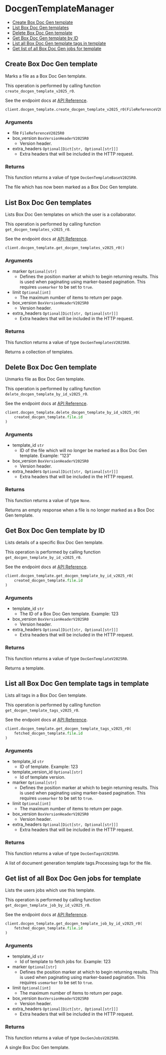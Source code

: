 # DocgenTemplateManager

- [Create Box Doc Gen template](#create-box-doc-gen-template)
- [List Box Doc Gen templates](#list-box-doc-gen-templates)
- [Delete Box Doc Gen template](#delete-box-doc-gen-template)
- [Get Box Doc Gen template by ID](#get-box-doc-gen-template-by-id)
- [List all Box Doc Gen template tags in template](#list-all-box-doc-gen-template-tags-in-template)
- [Get list of all Box Doc Gen jobs for template](#get-list-of-all-box-doc-gen-jobs-for-template)

## Create Box Doc Gen template

Marks a file as a Box Doc Gen template.

This operation is performed by calling function `create_docgen_template_v2025_r0`.

See the endpoint docs at
[API Reference](https://developer.box.com/reference/v2025.0/post-docgen-templates/).

<!-- sample post_docgen_templates_v2025.0 -->

```python
client.docgen_template.create_docgen_template_v2025_r0(FileReferenceV2025R0(id=file.id))
```

### Arguments

- file `FileReferenceV2025R0`
- box_version `BoxVersionHeaderV2025R0`
  - Version header.
- extra_headers `Optional[Dict[str, Optional[str]]]`
  - Extra headers that will be included in the HTTP request.

### Returns

This function returns a value of type `DocGenTemplateBaseV2025R0`.

The file which has now been marked as a Box Doc Gen template.

## List Box Doc Gen templates

Lists Box Doc Gen templates on which the user is a collaborator.

This operation is performed by calling function `get_docgen_templates_v2025_r0`.

See the endpoint docs at
[API Reference](https://developer.box.com/reference/v2025.0/get-docgen-templates/).

<!-- sample get_docgen_templates_v2025.0 -->

```python
client.docgen_template.get_docgen_templates_v2025_r0()
```

### Arguments

- marker `Optional[str]`
  - Defines the position marker at which to begin returning results. This is used when paginating using marker-based pagination. This requires `usemarker` to be set to `true`.
- limit `Optional[int]`
  - The maximum number of items to return per page.
- box_version `BoxVersionHeaderV2025R0`
  - Version header.
- extra_headers `Optional[Dict[str, Optional[str]]]`
  - Extra headers that will be included in the HTTP request.

### Returns

This function returns a value of type `DocGenTemplatesV2025R0`.

Returns a collection of templates.

## Delete Box Doc Gen template

Unmarks file as Box Doc Gen template.

This operation is performed by calling function `delete_docgen_template_by_id_v2025_r0`.

See the endpoint docs at
[API Reference](https://developer.box.com/reference/v2025.0/delete-docgen-templates-id/).

<!-- sample delete_docgen_templates_id_v2025.0 -->

```python
client.docgen_template.delete_docgen_template_by_id_v2025_r0(
    created_docgen_template.file.id
)
```

### Arguments

- template_id `str`
  - ID of the file which will no longer be marked as a Box Doc Gen template. Example: "123"
- box_version `BoxVersionHeaderV2025R0`
  - Version header.
- extra_headers `Optional[Dict[str, Optional[str]]]`
  - Extra headers that will be included in the HTTP request.

### Returns

This function returns a value of type `None`.

Returns an empty response when a file is no longer marked as a Box Doc Gen template.

## Get Box Doc Gen template by ID

Lists details of a specific Box Doc Gen template.

This operation is performed by calling function `get_docgen_template_by_id_v2025_r0`.

See the endpoint docs at
[API Reference](https://developer.box.com/reference/v2025.0/get-docgen-templates-id/).

<!-- sample get_docgen_templates_id_v2025.0 -->

```python
client.docgen_template.get_docgen_template_by_id_v2025_r0(
    created_docgen_template.file.id
)
```

### Arguments

- template_id `str`
  - The ID of a Box Doc Gen template. Example: 123
- box_version `BoxVersionHeaderV2025R0`
  - Version header.
- extra_headers `Optional[Dict[str, Optional[str]]]`
  - Extra headers that will be included in the HTTP request.

### Returns

This function returns a value of type `DocGenTemplateV2025R0`.

Returns a template.

## List all Box Doc Gen template tags in template

Lists all tags in a Box Doc Gen template.

This operation is performed by calling function `get_docgen_template_tags_v2025_r0`.

See the endpoint docs at
[API Reference](https://developer.box.com/reference/v2025.0/get-docgen-templates-id-tags/).

<!-- sample get_docgen_templates_id_tags_v2025.0 -->

```python
client.docgen_template.get_docgen_template_tags_v2025_r0(
    fetched_docgen_template.file.id
)
```

### Arguments

- template_id `str`
  - ID of template. Example: 123
- template_version_id `Optional[str]`
  - Id of template version.
- marker `Optional[str]`
  - Defines the position marker at which to begin returning results. This is used when paginating using marker-based pagination. This requires `usemarker` to be set to `true`.
- limit `Optional[int]`
  - The maximum number of items to return per page.
- box_version `BoxVersionHeaderV2025R0`
  - Version header.
- extra_headers `Optional[Dict[str, Optional[str]]]`
  - Extra headers that will be included in the HTTP request.

### Returns

This function returns a value of type `DocGenTagsV2025R0`.

A list of document generation template tags.Processing tags for the file.

## Get list of all Box Doc Gen jobs for template

Lists the users jobs which use this template.

This operation is performed by calling function `get_docgen_template_job_by_id_v2025_r0`.

See the endpoint docs at
[API Reference](https://developer.box.com/reference/v2025.0/get-docgen-template-jobs-id/).

<!-- sample get_docgen_template_jobs_id_v2025.0 -->

```python
client.docgen_template.get_docgen_template_job_by_id_v2025_r0(
    fetched_docgen_template.file.id
)
```

### Arguments

- template_id `str`
  - Id of template to fetch jobs for. Example: 123
- marker `Optional[str]`
  - Defines the position marker at which to begin returning results. This is used when paginating using marker-based pagination. This requires `usemarker` to be set to `true`.
- limit `Optional[int]`
  - The maximum number of items to return per page.
- box_version `BoxVersionHeaderV2025R0`
  - Version header.
- extra_headers `Optional[Dict[str, Optional[str]]]`
  - Extra headers that will be included in the HTTP request.

### Returns

This function returns a value of type `DocGenJobsV2025R0`.

A single Box Doc Gen template.
